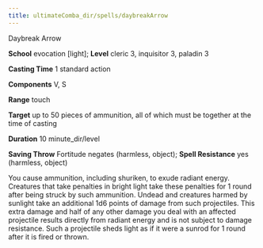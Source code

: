 ```yaml
---
title: ultimateComba_dir/spells/daybreakArrow
---
```

Daybreak Arrow

**School** evocation [light]; **Level** cleric 3, inquisitor 3, paladin 3

**Casting Time** 1 standard action

**Components** V, S

**Range** touch

**Target** up to 50 pieces of ammunition, all of which must be together at the time of casting

**Duration** 10 minute_dir/level

**Saving Throw** Fortitude negates (harmless, object); **Spell Resistance** yes (harmless, object)

You cause ammunition, including shuriken, to exude radiant energy. Creatures that take penalties in bright light take these penalties for 1 round after being struck by such ammunition. Undead and creatures harmed by sunlight take an additional 1d6 points of damage from such projectiles. This extra damage and half of any other damage you deal with an affected projectile results directly from radiant energy and is not subject to damage resistance. Such a projectile sheds light as if it were a sunrod for 1 round after it is fired or thrown.

